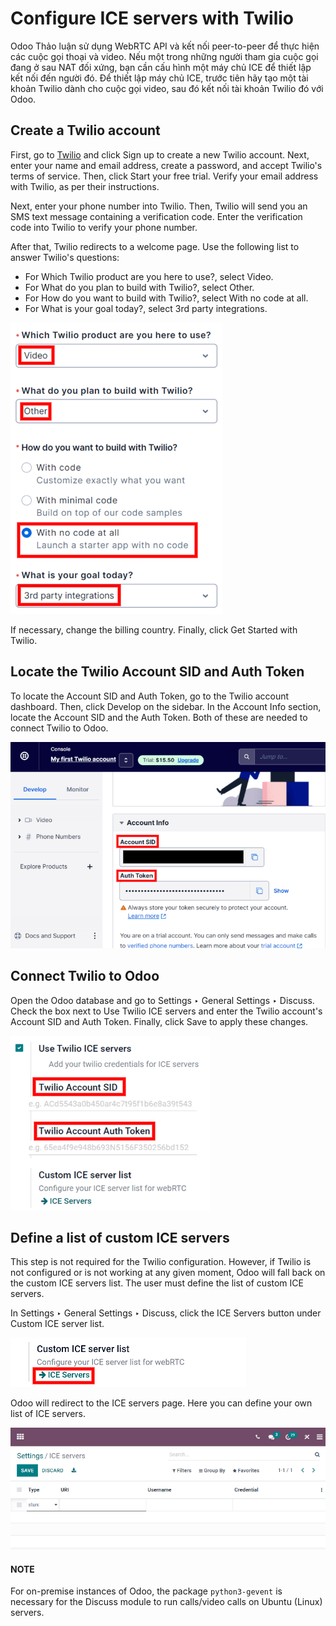 # Configure ICE servers with Twilio

Odoo Thảo luận sử dụng WebRTC API và kết nối peer-to-peer để thực hiện các cuộc gọi thoại và video. Nếu một trong những người tham gia cuộc gọi đang ở sau NAT đối xứng, bạn cần cấu hình một máy chủ ICE để thiết lập kết nối đến người đó. Để thiết lập máy chủ ICE, trước tiên hãy tạo một tài khoản Twilio dành cho cuộc gọi video, sau đó kết nối tài khoản Twilio đó với Odoo.

## Create a Twilio account

First, go to [Twilio](https://www.twilio.com) and click Sign up to create a new
Twilio account. Next, enter your name and email address, create a password, and accept Twilio's
terms of service. Then, click Start your free trial. Verify your email address with
Twilio, as per their instructions.

Next, enter your phone number into Twilio. Then, Twilio will send you an SMS text message
containing a verification code. Enter the verification code into Twilio to verify your phone
number.

After that, Twilio redirects to a welcome page. Use the following list to answer Twilio's
questions:

- For Which Twilio product are you here to use?, select Video.
- For What do you plan to build with Twilio?, select Other.
- For How do you want to build with Twilio?, select With no code at all.
- For What is your goal today?, select 3rd party integrations.

![The Twilio welcome page.](ice_servers/twilio-welcome.png)

If necessary, change the billing country. Finally, click Get Started with Twilio.

## Locate the Twilio Account SID and Auth Token

To locate the Account SID and Auth Token, go to the Twilio account dashboard. Then, click
Develop on the sidebar. In the Account Info section, locate the
Account SID and the Auth Token. Both of these are needed to connect Twilio
to Odoo.

![The Twilio Account SID and Auth Token can be found uner the Account Info section.](ice_servers/twilio-acct-info.png)

## Connect Twilio to Odoo

Open the Odoo database and go to Settings ‣ General Settings ‣ Discuss. Check
the box next to Use Twilio ICE servers and enter the Twilio account's
Account SID and Auth Token. Finally, click Save to apply these
changes.

![Enable the "Use Twilio ICE servers" option in Odoo General Settings.](ice_servers/connect-twilio-to-odoo.png)

## Define a list of custom ICE servers

This step is not required for the Twilio configuration. However, if Twilio is not configured or is
not working at any given moment, Odoo will fall back on the custom ICE servers list. The user must
define the list of custom ICE servers.

In Settings ‣ General Settings ‣ Discuss, click the ICE Servers
button under Custom ICE server list.

![The "ICE Servers" button in Odoo General Settings.](ice_servers/custom-ice-servers-list.png)

Odoo will redirect to the ICE servers page. Here you can define your own list of ICE
servers.

![The "ICE servers" page in Odoo.](ice_servers/ice-servers-page.png)

#### NOTE
For on-premise instances of Odoo, the package `python3-gevent` is necessary for the Discuss
module to run calls/video calls on Ubuntu (Linux) servers.
